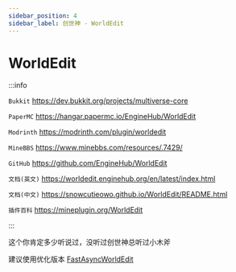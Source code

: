 ```yaml
---
sidebar_position: 4
sidebar_label: 创世神 - WorldEdit
---
```


# WorldEdit

:::info

`Bukkit` https://dev.bukkit.org/projects/multiverse-core

`PaperMC` https://hangar.papermc.io/EngineHub/WorldEdit

`Modrinth` https://modrinth.com/plugin/worldedit

`MineBBS` https://www.minebbs.com/resources/.7429/

`GitHub` https://github.com/EngineHub/WorldEdit

`文档(英文)` https://worldedit.enginehub.org/en/latest/index.html

`文档(中文)` https://snowcutieowo.github.io/WorldEdit/README.html

`插件百科` https://mineplugin.org/WorldEdit

:::

这个你肯定多少听说过，没听过创世神总听过小木斧

建议使用优化版本 [FastAsyncWorldEdit](./FastAsyncWorldEdit.md)
